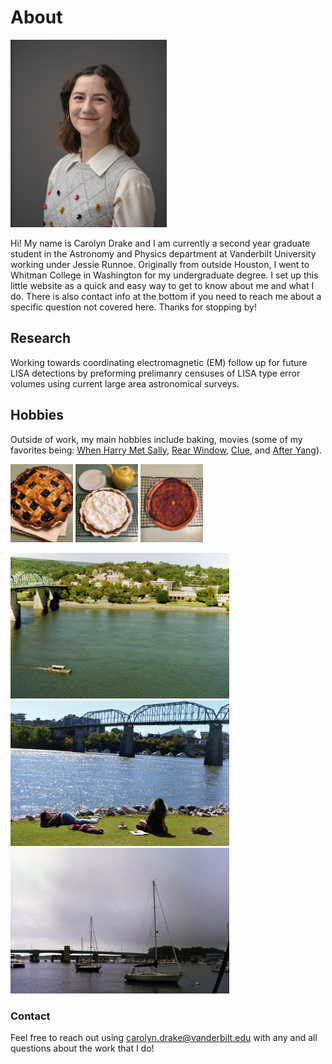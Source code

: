 # About

<img src="211202nmVUPhysics_1040.jpg" width="250" height="300">

Hi! My name is Carolyn Drake and I am currently a second year graduate student in the Astronomy and Physics department at Vanderbilt University working under Jessie Runnoe. Originally from outside Houston, I went to Whitman College in Washington for my undergraduate degree. I set up this little website as a quick and easy way to get to know about me and what I do. There is also contact info at the bottom if you need to reach me about a specific question not covered here. Thanks for stopping by!

## Research

Working towards coordinating electromagnetic (EM) follow up for future LISA detections by preforming prelimanry censuses of LISA type error volumes using current large area astronomical surveys.

## Hobbies

Outside of work, my main hobbies include baking, movies (some of my favorites being: [When Harry Met Sally](https://www.imdb.com/title/tt0098635/), [Rear Window](https://www.imdb.com/title/tt0047396/?ref_=fn_al_tt_1), [Clue](https://www.imdb.com/title/tt0088930/?ref_=fn_al_tt_1), and [After Yang](https://www.imdb.com/title/tt8633464/?ref_=fn_al_tt_1)).

<p float="left">
  <img src="blueberry pie.jpg" width="100" />
  <img src="key lime pie.jpg" width="100" /> 
  <img src="chess pie.jpg" width="100" />
</p>

<p float="left">
  <img src="9.jpg" width="350" />
  <img src="22.jpg" width="350" /> 
  <img src="17.jpg" width="350" />
</p>

### Contact

Feel free to reach out using carolyn.drake@vanderbilt.edu with any and all questions about the work that I do!
